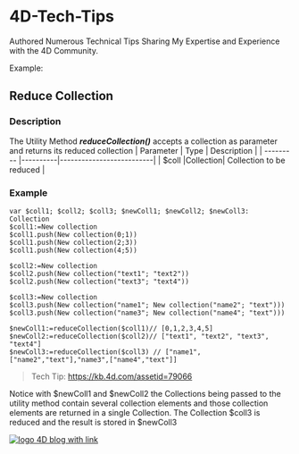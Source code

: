 # 4D-Tech-Tips
Authored Numerous Technical Tips Sharing My Expertise and Experience with the 4D Community. 

Example: 
## Reduce Collection

### Description
The Utility Method ***reduceCollection()*** accepts a collection as parameter and returns its reduced collection
| Parameter | Type     |       Description        |
| --------- |----------|--------------------------|
| $coll     |Collection| Collection to be reduced |


### Example
```4d
var $coll1; $coll2; $coll3; $newColl1; $newColl2; $newColl3: Collection
$coll1:=New collection
$coll1.push(New collection(0;1))
$coll1.push(New collection(2;3))
$coll1.push(New collection(4;5))

$coll2:=New collection
$coll2.push(New collection("text1"; "text2"))
$coll2.push(New collection("text3"; "text4"))

$coll3:=New collection
$coll3.push(New collection("name1"; New collection("name2"; "text")))
$coll3.push(New collection("name3"; New collection("name4"; "text")))

$newColl1:=reduceCollection($coll1)// [0,1,2,3,4,5]
$newColl2:=reduceCollection($coll2)// ["text1", "text2", "text3", "text4"] 
$newColl3:=reduceCollection($coll3) // ["name1",["name2","text"],"name3",["name4","text"]]
```
>Tech Tip: <https://kb.4d.com/assetid=79066>

Notice with $newColl1 and $newColl2 the Collections being passed to the utility method contain several collection elements and those collection elements are returned in a single Collection. The Collection $coll3 is reduced and the result is stored in $newColl3

[![logo 4D blog with link](https://blog.4d.com/wp-content/uploads/2016/09/logoOrignal.png)](https://blog.4d.com)
